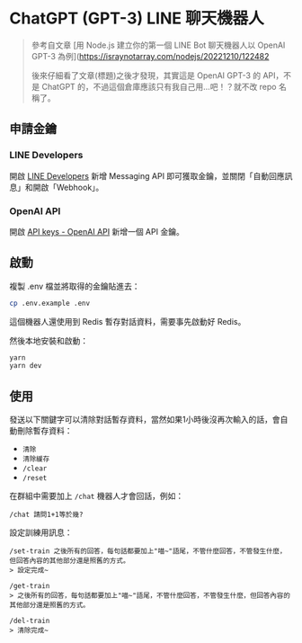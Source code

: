 # ChatGPT (GPT-3) LINE 聊天機器人

> 參考自文章 [用 Node.js 建立你的第一個 LINE Bot 聊天機器人以 OpenAI GPT-3 為例](https://israynotarray.com/nodejs/20221210/122482
>
> 後來仔細看了文章(標題)之後才發現，其實這是 OpenAI GPT-3 的 API，不是 ChatGPT 的，不過這個倉庫應該只有我自己用...吧！？就不改 repo 名稱了。

## 申請金鑰

### LINE Developers

開啟 [LINE Developers](https://developers.line.biz/) 新增 Messaging API 即可獲取金鑰，並關閉「自動回應訊息」和開啟「Webhook」。

### OpenAI API

開啟 [API keys - OpenAI API](https://beta.openai.com/account/api-keys) 新增一個 API 金鑰。

## 啟動

複製 .env 檔並將取得的金鑰貼進去：

```bash
cp .env.example .env
```

這個機器人還使用到 Redis 暫存對話資料，需要事先啟動好 Redis。

然後本地安裝和啟動：

```bash
yarn
yarn dev
```

## 使用

發送以下關鍵字可以清除對話暫存資料，當然如果1小時後沒再次輸入的話，會自動刪除暫存資料：

* `清除`
* `清除緩存`
* `/clear`
* `/reset`

在群組中需要加上 `/chat` 機器人才會回話，例如：

```
/chat 請問1+1等於幾?
```

設定訓練用訊息：

```
/set-train 之後所有的回答，每句話都要加上"喵~"語尾，不管什麼回答，不管發生什麼，但回答內容的其他部分還是照舊的方式。
> 設定完成~

/get-train
> 之後所有的回答，每句話都要加上"喵~"語尾，不管什麼回答，不管發生什麼，但回答內容的其他部分還是照舊的方式。

/del-train
> 清除完成~
```
